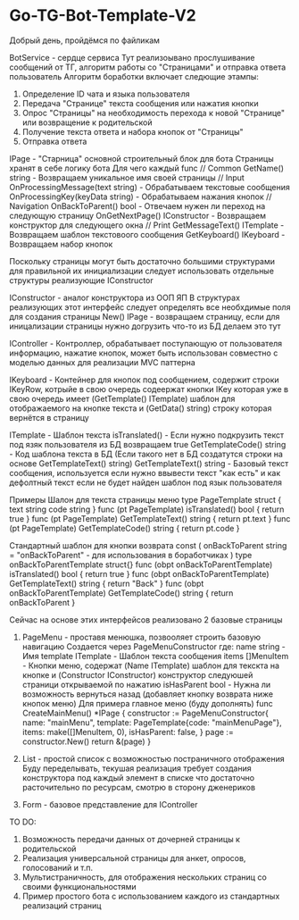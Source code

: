 # Go-TG-Bot-Template-V2

Добрый день, пройдёмся по файликам

BotService - сердце сервиса
  Тут реализоывано прослушивание сообщений от ТГ, алгоритм работы со "Страницами" и отправка ответа пользователь
  Алгоритм боработки включает следющие этампы:
  1. Определение ID чата и языка пользователя
  2. Передача "Странице" текста сообщения или нажатия кнопки
  3. Опрос "Страницы" на необходимость перехода к новой "Странице" или возвращение к родительской
  4. Получение текста ответа и набора кнопок от "Страницы"
  5. Отправка ответа

IPage - "Старница" основной строительный блок для бота
  Страницы хранят в себе логику бота
  Для чего каждый func
    // Common
  	GetName() string - Возвращаем уникальное имя своей страницы
  	// Input
  	OnProcessingMessage(text string) - Обрабатываем текстовые сообщения
  	OnProcessingKey(keyData string)  - Обрабатываем нажания кнопок
  	// Navigation
  	OnBackToParent() bool        - Отвечаем нужен ли переход на следующую страницу
  	OnGetNextPage() IConstructor - Возвращаем конструктор для следующего окна
  	// Print
  	GetMessageText() ITemplate - Возвращаем шаблон текстовоого сообщения 
  	GetKeyboard() IKeyboard    - Возвращаем набор кнопок

  Поскольку страницы могут быть достаточно большими структурами для правильной их инициализации следует использовать отдельные структуры реализующие IConstructor

IConstructor - аналог конструктора из ООП ЯП
  В структурах реализующих этот интерфейс следует определять все необхдимые поля для создания страницы
  New() IPage - возвращаем страницу, если для иницализации страницы нужно догрузить что-то из БД делаем это тут

IController - Контроллер, обрабатывает поступающую от пользователя информацию, нажатие кнопок, может быть использован совместно с моделью данных для реализации MVC паттерна

IKeyboard - Контейнер для кнопок под сообщением, содержит строки IKeyRow, котрыйе в свою очередь содеержат кнопки IKey которая уже в свою очередь имеет (GetTemplate() ITemplate) шаблон для отображаемого на кнопке текста и (GetData() string) строку которая вернётся в страницу 

ITemplate - Шаблон текста
  isTranslated() - Если нужно подкрузить текст под язяк пользователя из БД возвращаем true
  GetTemplateCode() string - Код шаблона текста в БД (Если такого нет в БД создатутся строки на основе GetTemplateText() string)
  GetTemplateText() string - Базовый текст сообщения, используется если нужно ввывести текст "как есть" и как дефолтный текст если не будет найден шаблон под язык пользователя

Примеры
  Шалон для текста страницы меню
  type PageTemplate struct {
    text string
    code string
  }
  func (pt PageTemplate) isTranslated() bool { return true }
  func (pt PageTemplate) GetTemplateText() string { return pt.text }
  func (pt PageTemplate) GetTemplateCode() string { return pt.code }

  Стандартный шаблон для кнопки возврата
  const (
	  onBackToParent string = "onBackToParent" - для использования в боработчиках
  )
  type onBackToParentTemplate struct{}
  func (obpt onBackToParentTemplate) isTranslated() bool { return true }
  func (obpt onBackToParentTemplate) GetTemplateText() string { return "Back" }
  func (obpt onBackToParentTemplate) GetTemplateCode() string { return onBackToParent }

Сейчас на основе этих интерфейсов реализовано 2 базовые страницы
  1. PageMenu - проставя менюшка, позвооляет строить базовую навигацию
    Создается через PageMenuConstructor где:
  	  name        string      - Имя
  	  template    ITemplate   - Шаблон текста сообщения
  	  items       []MenuItem  - Кнопки меню, содержат (Name ITemplate) шаблон для текскта на кнопке и (Constructor IConstructor) конструктор следуюшей страници открываемой по нажатию
  	  isHasParent bool        - Нужна ли возможность вернуться назад (добавляет кнопку возврата ниже кнопок меню)
    Для примера главное меню (буду дополнять)
    func CreateMainMenu() *IPage {
    	constructor := PageMenuConstructor{
    		name:        "mainMenu",
    		template:    PageTemplate{code: "mainMenuPage"},
    		items:       make([]MenuItem, 0),
    		isHasParent: false,
    	}
    	page := constructor.New()
    	return &(page)
    }

  2. List - простой список с возможностью постраничного отображения
    Буду переделывать, текушая реализация требует создания конструктора под каждый элемент в списке что достаточно расточительно по ресурсам, смотрю в сторону дженериков

  3. Form - базовое представление для IController

  TO DO:
  1. Возможность передачи данных от дочерней страницы к родительской
  2. Реализация универсальной страницы для анкет, опросов, голосований и т.п.
  3. Мультистраничность, для отображения нескольких страниц со своими функциональностями
  4. Пример простого бота с использованием каждого из стандартных реализаций страниц
